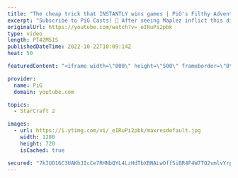 ```yaml
---
title: "The cheap trick that INSTANTLY wins games | PiG's Filthy Adventures  - StarCraft 2"
excerpt: "Subscribe to PiG Casts! 🐷 After seeing Maplez inflict this dirty DT trick on someone else, I decided to do it as well :)  Book of Filth 2.0: https://docs.google.com/document/d/1GbpZ-qjoUQ42ZwVsmk3cYgLZ1WYNcLc9l6KUo-Zuudk/edit?usp=sharing -- 🐷 Main Channel: https://www.youtube.com/user/PiGstarcraft"
originalUrl: https://youtube.com/watch?v=_eIRuPi2pbk
type: video
length: PT42M51S
publishedDateTime: 2022-10-22T10:09:14Z
heat: 50

featuredContent: "<iframe width=\"800\" height=\"500\" frameborder=\"0\" src=\"https://www.youtube.com/embed/_eIRuPi2pbk\" allow=\"accelerometer; autoplay; encrypted-media; gyroscope; picture-in-picture\" allowfullscreen></iframe>"

provider:
  name: PiG
  domain: youtube.com

topics:
  - StarCraft 2

images:
  - url: https://i.ytimg.com/vi/_eIRuPi2pbk/maxresdefault.jpg
    width: 1280
    height: 720
    isCached: true

secured: "7kIUO16C3UAKhJIcCe7RHNbQYL4LzHdTbXBNALwOffSiBR4F4W7TO2vmlvYrpYxAF+Isimk2dnsr0C9an5Xxi8SFEYIqH0izsx7Dd2nuh4FCeCfQGMl7BKnPGEj/aETI48bwijvBAvQngrk1qvlrNVqwG01oaTSxGnKK/h1WM9to7XIcW+KRa18r9ZRWh57XsKziplxZF/m0QsZ0rT0bty15Ak5GrL03taS9Ivugq8rhDLpYsvJswQg23SFo0SGpnifcf8flUIfc7H/n2uuWPkfho3YQHXRY6o1+psfFa3r+gQfrZxDVDHDxaWWggCkFAPn+fRaSIn3GoGyLrSWadW68D5n1dpsLTmHurFqFY5EdtNyWraXdLYuU2Ro5zoc86fazpLYl0Hf8i8KcT54IvjGPbVIA8UcgtNSn4lYRToo=;LZIOHB5HVUvmPPG7eBR0Lw=="
---
```


